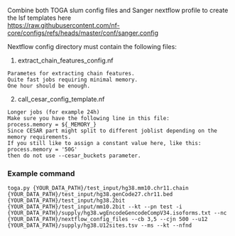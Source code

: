 Combine both TOGA slum config files and Sanger nextflow profile to create the lsf templates here  
https://raw.githubusercontent.com/nf-core/configs/refs/heads/master/conf/sanger.config


Nextflow config directory must contain the following files:
1) extract_chain_features_config.nf
```
Parametes for extracting chain features.
Quite fast jobs requiring minimal memory.
One hour should be enough.
```
2) call_cesar_config_template.nf
```
Longer jobs (for example 24h)
Make sure you have the following line in this file:
process.memory = ${_MEMORY_}
Since CESAR part might split to different joblist depending on the memory requirements.
If you still like to assign a constant value here, like this:
process.memory = '50G'
then do not use --cesar_buckets parameter.
```

### Example command
```
toga.py {YOUR_DATA_PATH}/test_input/hg38.mm10.chr11.chain {YOUR_DATA_PATH}/test_input/hg38.genCode27.chr11.bed {YOUR_DATA_PATH}/test_input/hg38.2bit {YOUR_DATA_PATH}/test_input/mm10.2bit --kt --pn test -i {YOUR_DATA_PATH}/supply/hg38.wgEncodeGencodeCompV34.isoforms.txt --nc {YOUR_DATA_PATH}/nextflow_config_files --cb 3,5 --cjn 500 --u12 {YOUR_DATA_PATH}/supply/hg38.U12sites.tsv --ms --kt --nfnd
```